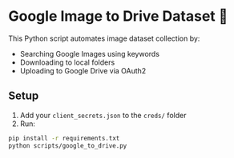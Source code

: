 # Google Image to Drive Dataset 🚀

This Python script automates image dataset collection by:
- Searching Google Images using keywords
- Downloading to local folders
- Uploading to Google Drive via OAuth2

## Setup
1. Add your `client_secrets.json` to the `creds/` folder
2. Run:
```bash
pip install -r requirements.txt
python scripts/google_to_drive.py

